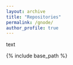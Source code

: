 ```yaml
---
layout: archive
title: "Repositories"
permalink: /gnode/
author_profile: true
---
```


text

{% include base_path %}




